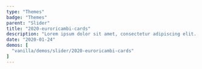 ```yaml
---
type: "Themes"
badge: "Themes"
parent: "Slider"
title: "2020-euroricambi-cards"
description: "Lorem ipsum dolor sit amet, consectetur adipiscing elit. Nunc tempus laoreet leo sit amet iaculis."
date: "2020-01-24"
demos: [
  "vanilla/demos/slider/2020-euroricambi-cards"
]
---
```

